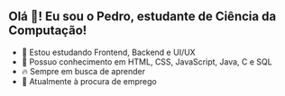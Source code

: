 ## Olá 👋! Eu sou o Pedro, estudante de Ciência da Computação!

- 🌱 Estou estudando Frontend, Backend e UI/UX
- 💬 Possuo conhecimento em HTML, CSS, JavaScript, Java, C e SQL
- 🔥 Sempre em busca de aprender
- 🔭 Atualmente à procura de emprego
##
